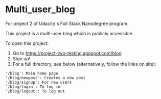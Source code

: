 # Multi_user_blog

For project 2 of Udacity's Full Stack Nanodegree program.

This project is a multi-user blog which is publicly accessible.

To open this project: <br>
  1. Go to https://project-two-testing.appspot.com/blog <br>
  2. Sign up!
  3. For a full directory, see below (alternatively, follow the links on site):
  
    '/blog': Main home page
    '/blog/newpost': Creates a new post
    '/blog/signup': For new users
    '/blog/login': To log in
    '/blog/logout': To log out
